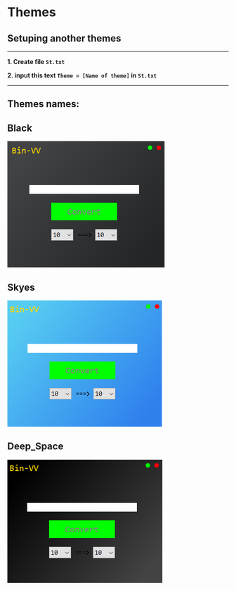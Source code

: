 # Themes

Setuping another themes
--

---

  __1. Create file ```St.txt```__
  
  __2. input this text ```Theme = [Name of theme]```  in ```St.txt```__
  
---
## Themes names:
    
 Black
 ---
![THMBLK](img/screenShot.png)

 Skyes 
 ---

![THMSKYES](img/Skyes.png)
 
 Deep_Space
 ---
![DS](img/DS.png)
